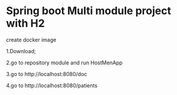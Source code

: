# Spring boot Multi module project with H2
create docker image

1.Download;

2.go to repository module and run HostMenApp
    
3.go to http://localhost:8080/doc 

4.go to http://localhost:8080/patients


